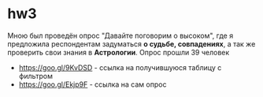 # hw3
Мною был проведён опрос "Давайте поговорим о высоком", где я предложила респондентам задуматься **о судьбе, совпадениях**, а так же проверить свои знания в **Астрологии**. Опрос прошли 39 человек
* https://goo.gl/9KvDSD - ссылка на получившуюся таблицу с фильтром
* https://goo.gl/Ekjp9F - ссылка на сам опрос
